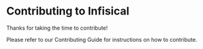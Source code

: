# Contributing to Infisical

Thanks for taking the time to contribute!

Please refer to our Contributing Guide for instructions on how to contribute.
